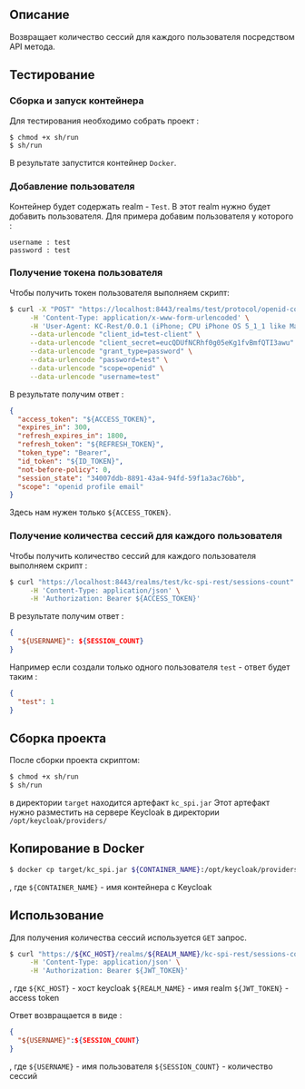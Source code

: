 ## Описание

Возвращает количество сессий для каждого пользователя посредством API метода.

## Тестирование

### Сборка и запуск контейнера
Для тестирования необходимо собрать проект :
```bash
$ chmod +x sh/run
$ sh/run
```

В результате запустится контейнер `Docker`.

### Добавление пользователя
Контейнер будет содержать realm - `Test`. В этот realm нужно будет добавить пользователя.
Для примера добавим пользователя у которого :
```properties
username : test
password : test
```

### Получение токена пользователя

Чтобы получить токен пользователя выполняем скрипт:

```bash
$ curl -X "POST" "https://localhost:8443/realms/test/protocol/openid-connect/token" \
     -H 'Content-Type: application/x-www-form-urlencoded' \
     -H 'User-Agent: KC-Rest/0.0.1 (iPhone; CPU iPhone OS 5_1_1 like Mac OS X) AppleWebKit/534.46 (KHTML, like Gecko) Version/5.1 iOS/9B206 KC-Rest/0.0.1' \
     --data-urlencode "client_id=test-client" \
     --data-urlencode "client_secret=eucQDUfNCRhf0g05eKg1fvBmfQTI3awu" \
     --data-urlencode "grant_type=password" \
     --data-urlencode "password=test" \
     --data-urlencode "scope=openid" \
     --data-urlencode "username=test"
```

В результате получим ответ :
```json
{
  "access_token": "${ACCESS_TOKEN}",
  "expires_in": 300,
  "refresh_expires_in": 1800,
  "refresh_token": "${REFRESH_TOKEN}",
  "token_type": "Bearer",
  "id_token": "${ID_TOKEN}",
  "not-before-policy": 0,
  "session_state": "34007ddb-8891-43a4-94fd-59f1a3ac76bb",
  "scope": "openid profile email"
}
```

Здесь нам нужен только `${ACCESS_TOKEN}`.

### Получение количества сессий для каждого пользователя

Чтобы получить количество сессий для каждого пользователя выполняем скрипт :

```bash
$ curl "https://localhost:8443/realms/test/kc-spi-rest/sessions-count" \
     -H 'Content-Type: application/json' \
     -H 'Authorization: Bearer ${ACCESS_TOKEN}'
```
В результате получим ответ :

```json
{
  "${USERNAME}": ${SESSION_COUNT}
}
```
Например если создали только одного пользователя `test` - ответ будет таким :
```json
{
  "test": 1
}
```

## Сборка проекта

После сборки проекта скриптом:

```bash
$ chmod +x sh/run
$ sh/run
```

в директории `target` находится артефакт `kc_spi.jar`
Этот артефакт нужно разместить на сервере Keycloak в директории `/opt/keycloak/providers/`

## Копирование в Docker
```bash
$ docker cp target/kc_spi.jar ${CONTAINER_NAME}:/opt/keycloak/providers/
```
, где `${CONTAINER_NAME}` - имя контейнера с Keycloak

## Использование

Для получения количества сессий используется `GET` запрос.
```bash
$ curl "https://${KC_HOST}/realms/${REALM_NAME}/kc-spi-rest/sessions-count" \
     -H 'Content-Type: application/json' \
     -H 'Authorization: Bearer ${JWT_TOKEN}'

```

, где
`${KC_HOST}` - хост keycloak
`${REALM_NAME}` - имя realm
`${JWT_TOKEN}` - access token

Ответ возвращается в виде :
```json
{
  "${USERNAME}":${SESSION_COUNT}
}
```

, где
`${USERNAME}` - имя пользователя
`${SESSION_COUNT}` - количество сессий

	